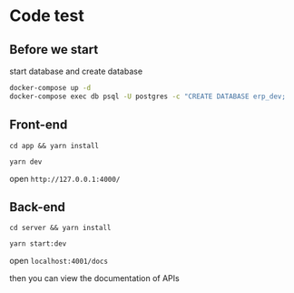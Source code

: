 # Code test

## Before we start

start database and create database

```bash
docker-compose up -d
docker-compose exec db psql -U postgres -c "CREATE DATABASE erp_dev;
```

## Front-end

`cd app && yarn install`

`yarn dev`

open `http://127.0.0.1:4000/`

## Back-end

`cd server && yarn install`

`yarn start:dev`

open `localhost:4001/docs`

then you can view the documentation of APIs

